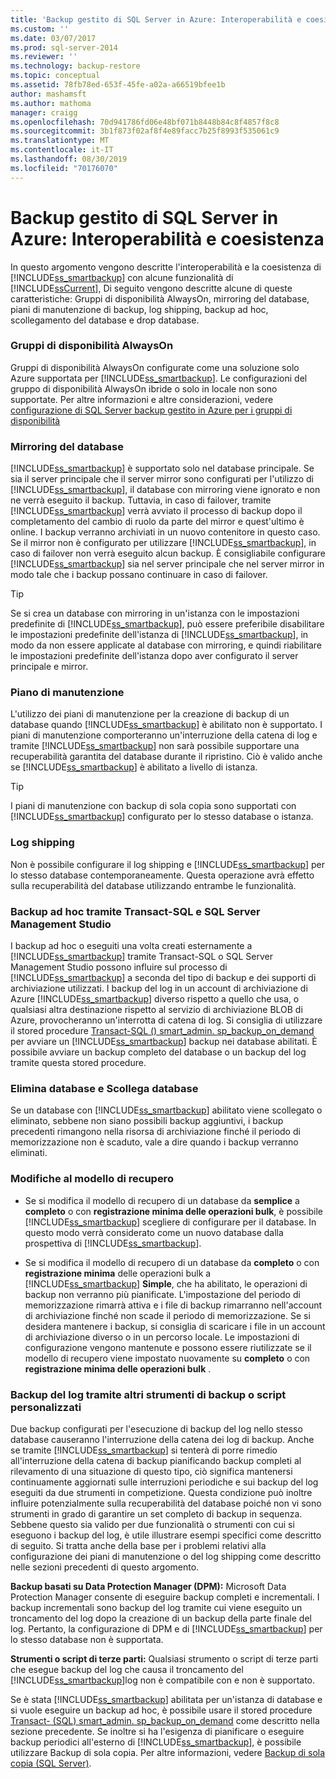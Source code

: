 ```yaml
---
title: 'Backup gestito di SQL Server in Azure: Interoperabilità e coesistenza | Microsoft Docs'
ms.custom: ''
ms.date: 03/07/2017
ms.prod: sql-server-2014
ms.reviewer: ''
ms.technology: backup-restore
ms.topic: conceptual
ms.assetid: 78fb78ed-653f-45fe-a02a-a66519bfee1b
author: mashamsft
ms.author: mathoma
manager: craigg
ms.openlocfilehash: 70d941786fd06e48bf071b8448b84c8f4857f8c8
ms.sourcegitcommit: 3b1f873f02af8f4e89facc7b25f8993f535061c9
ms.translationtype: MT
ms.contentlocale: it-IT
ms.lasthandoff: 08/30/2019
ms.locfileid: "70176070"
---
```

# <a name="sql-server-managed-backup-to-azure-interoperability-and-coexistence"></a>Backup gestito di SQL Server in Azure: Interoperabilità e coesistenza
  In questo argomento vengono descritte l'interoperabilità e la coesistenza di [!INCLUDE[ss_smartbackup](../includes/ss-smartbackup-md.md)] con alcune funzionalità di [!INCLUDE[ssCurrent](../includes/sscurrent-md.md)], Di seguito vengono descritte alcune di queste caratteristiche: Gruppi di disponibilità AlwaysOn, mirroring del database, piani di manutenzione di backup, log shipping, backup ad hoc, scollegamento del database e drop database.  
  
### <a name="alwayson-availability-groups"></a>Gruppi di disponibilità AlwaysOn  
 Gruppi di disponibilità AlwaysOn configurate come una soluzione solo Azure supportata per [!INCLUDE[ss_smartbackup](../includes/ss-smartbackup-md.md)]. Le configurazioni del gruppo di disponibilità AlwaysOn ibride o solo in locale non sono supportate. Per altre informazioni e altre considerazioni, vedere [configurazione di SQL Server backup gestito in Azure per i gruppi di disponibilità](../../2014/database-engine/setting-up-sql-server-managed-backup-to-windows-azure-for-availability-groups.md)  
  
### <a name="database-mirroring"></a>Mirroring del database  
 [!INCLUDE[ss_smartbackup](../includes/ss-smartbackup-md.md)] è supportato solo nel database principale. Se sia il server principale che il server mirror sono configurati per l'utilizzo di [!INCLUDE[ss_smartbackup](../includes/ss-smartbackup-md.md)], il database con mirroring viene ignorato e non ne verrà eseguito il backup. Tuttavia, in caso di failover, tramite [!INCLUDE[ss_smartbackup](../includes/ss-smartbackup-md.md)] verrà avviato il processo di backup dopo il completamento del cambio di ruolo da parte del mirror e quest'ultimo è online. I backup verranno archiviati in un nuovo contenitore in questo caso. Se il mirror non è configurato per utilizzare [!INCLUDE[ss_smartbackup](../includes/ss-smartbackup-md.md)], in caso di failover non verrà eseguito alcun backup. È consigliabile configurare [!INCLUDE[ss_smartbackup](../includes/ss-smartbackup-md.md)] sia nel server principale che nel server mirror in modo tale che i backup possano continuare in caso di failover.  
  
> [!TIP]  
>  Se si crea un database con mirroring in un'istanza con le impostazioni predefinite di [!INCLUDE[ss_smartbackup](../includes/ss-smartbackup-md.md)], può essere preferibile disabilitare le impostazioni predefinite dell'istanza di [!INCLUDE[ss_smartbackup](../includes/ss-smartbackup-md.md)], in modo da non essere applicate al database con mirroring, e quindi riabilitare le impostazioni predefinite dell'istanza dopo aver configurato il server principale e mirror.  
  
### <a name="maintenance-plan"></a>Piano di manutenzione  
 L'utilizzo dei piani di manutenzione per la creazione di backup di un database quando [!INCLUDE[ss_smartbackup](../includes/ss-smartbackup-md.md)] è abilitato non è supportato. I piani di manutenzione comporteranno un'interruzione della catena di log e tramite [!INCLUDE[ss_smartbackup](../includes/ss-smartbackup-md.md)] non sarà possibile supportare una recuperabilità garantita del database durante il ripristino. Ciò è valido anche se [!INCLUDE[ss_smartbackup](../includes/ss-smartbackup-md.md)] è abilitato a livello di istanza.  
  
> [!TIP]  
>  I piani di manutenzione con backup di sola copia sono supportati con [!INCLUDE[ss_smartbackup](../includes/ss-smartbackup-md.md)] configurato per lo stesso database o istanza.  
  
### <a name="log-shipping"></a>Log shipping  
 Non è possibile configurare il log shipping e [!INCLUDE[ss_smartbackup](../includes/ss-smartbackup-md.md)] per lo stesso database contemporaneamente. Questa operazione avrà effetto sulla recuperabilità del database utilizzando entrambe le funzionalità.  
  
### <a name="ad-hoc-backups-using-transact-sql-and-sql-server-management-studio"></a>Backup ad hoc tramite Transact-SQL e SQL Server Management Studio  
 I backup ad hoc o eseguiti una volta creati esternamente a [!INCLUDE[ss_smartbackup](../includes/ss-smartbackup-md.md)] tramite Transact-SQL o SQL Server Management Studio possono influire sul processo di [!INCLUDE[ss_smartbackup](../includes/ss-smartbackup-md.md)] a seconda del tipo di backup e dei supporti di archiviazione utilizzati. I backup del log in un account di archiviazione di Azure [!INCLUDE[ss_smartbackup](../includes/ss-smartbackup-md.md)] diverso rispetto a quello che usa, o qualsiasi altra destinazione rispetto al servizio di archiviazione BLOB di Azure, provocheranno un'interrotta di catena di log. Si consiglia di utilizzare il stored procedure [Transact-SQL &#40;&#41; smart_admin. sp_backup_on_demand](/sql/relational-databases/system-stored-procedures/managed-backup-sp-backup-on-demand-transact-sql) per avviare un [!INCLUDE[ss_smartbackup](../includes/ss-smartbackup-md.md)] backup nei database abilitati. È possibile avviare un backup completo del database o un backup del log tramite questa stored procedure.  
  
### <a name="drop-database-and-detach-database"></a>Elimina database e Scollega database  
 Se un database con [!INCLUDE[ss_smartbackup](../includes/ss-smartbackup-md.md)] abilitato viene scollegato o eliminato, sebbene non siano possibili backup aggiuntivi, i backup precedenti rimangono nella risorsa di archiviazione finché il periodo di memorizzazione non è scaduto, vale a dire quando i backup verranno eliminati.  
  
### <a name="changes-to-recovery-model"></a>Modifiche al modello di recupero  
  
-   Se si modifica il modello di recupero di un database da **semplice** a **completo** o con **registrazione minima delle operazioni bulk**, è possibile [!INCLUDE[ss_smartbackup](../includes/ss-smartbackup-md.md)] scegliere di configurare per il database. In questo modo verrà considerato come un nuovo database dalla prospettiva di [!INCLUDE[ss_smartbackup](../includes/ss-smartbackup-md.md)].  
  
-   Se si modifica il modello di recupero di un database da **completo** o con **registrazione minima** delle operazioni bulk a [!INCLUDE[ss_smartbackup](../includes/ss-smartbackup-md.md)] **Simple**, che ha abilitato, le operazioni di backup non verranno più pianificate. L'impostazione del periodo di memorizzazione rimarrà attiva e i file di backup rimarranno nell'account di archiviazione finché non scade il periodo di memorizzazione. Se si desidera mantenere i backup, si consiglia di scaricare i file in un account di archiviazione diverso o in un percorso locale. Le impostazioni di configurazione vengono mantenute e possono essere riutilizzate se il modello di recupero viene impostato nuovamente su **completo** o con **registrazione minima delle operazioni bulk** .  
  
### <a name="log-backups-using-other-backup-tools-or-custom-scripts"></a>Backup del log tramite altri strumenti di backup o script personalizzati  
 Due backup configurati per l'esecuzione di backup del log nello stesso database causeranno l'interruzione della catena dei log di backup. Anche se tramite [!INCLUDE[ss_smartbackup](../includes/ss-smartbackup-md.md)] si tenterà di porre rimedio all'interruzione della catena di backup pianificando backup completi al rilevamento di una situazione di questo tipo, ciò significa mantenersi continuamente aggiornati sulle interruzioni periodiche e sui backup del log eseguiti da due strumenti in competizione. Questa condizione può inoltre influire potenzialmente sulla recuperabilità del database poiché non vi sono strumenti in grado di garantire un set completo di backup in sequenza. Sebbene questo sia valido per due funzionalità o strumenti con cui si eseguono i backup del log, è utile illustrare esempi specifici come descritto di seguito. Si tratta anche della base per i problemi relativi alla configurazione dei piani di manutenzione o del log shipping come descritto nelle sezioni precedenti di questo argomento.  
  
 **Backup basati su Data Protection Manager (DPM):** Microsoft Data Protection Manager consente di eseguire backup completi e incrementali. I backup incrementali sono backup del log tramite cui viene eseguito un troncamento del log dopo la creazione di un backup della parte finale del log. Pertanto, la configurazione di DPM e di [!INCLUDE[ss_smartbackup](../includes/ss-smartbackup-md.md)] per lo stesso database non è supportata.  
  
 **Strumenti o script di terze parti:** Qualsiasi strumento o script di terze parti che esegue backup del log che causa il troncamento del [!INCLUDE[ss_smartbackup](../includes/ss-smartbackup-md.md)]log non è compatibile con e non è supportato.  
  
 Se è stata [!INCLUDE[ss_smartbackup](../includes/ss-smartbackup-md.md)] abilitata per un'istanza di database e si vuole eseguire un backup ad hoc, è possibile usare il stored procedure [Transact- &#40;SQL&#41; smart_admin. sp_backup_on_demand](/sql/relational-databases/system-stored-procedures/managed-backup-sp-backup-on-demand-transact-sql) come descritto nella sezione precedente. Se inoltre si ha l'esigenza di pianificare o eseguire backup periodici all'esterno di [!INCLUDE[ss_smartbackup](../includes/ss-smartbackup-md.md)], è possibile utilizzare Backup di sola copia.  Per altre informazioni, vedere [Backup di sola copia &#40;SQL Server&#41;](../relational-databases/backup-restore/copy-only-backups-sql-server.md).  
  
  
